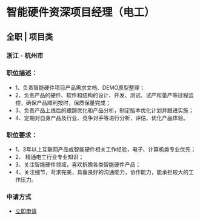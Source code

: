 
# 智能硬件资深项目经理（电工）
## 全职  |  项目类
### 浙江 - 杭州市

### 职位描述：
- 1、负责智能硬件项目产品需求文档、DEMO原型整理；&nbsp;
- 2、负责产品的硬件、软件和结构的设计、开发、测试、试产和量产等过程监控，确保产品顺利按时，保质保量完成；
- 3、负责产品上线后的跟踪优化和产品分析，制定版本优化计划并跟进实施；
- 4、定期对自身产品及行业、竞争对手等进行分析，评估、优化产品体验。

### 职位要求：
- 1、3年以上互联网产品或智能硬件相关工作经验，电子、计算机类专业优先；
- 2、&nbsp;精通电工行业专业知识；
- 3、关注智能硬件领域，喜欢折腾各类智能硬件产品；
- 4、关注细节，苛求完美，具备良好的沟通能力，协作能力，能承担较大的工作压力。
### 申请方式
- <a href="mailto:hr@tuya.com?subject=求职简历-智能硬件资深项目经理（电工）-来自GitHub">立即申请</a>